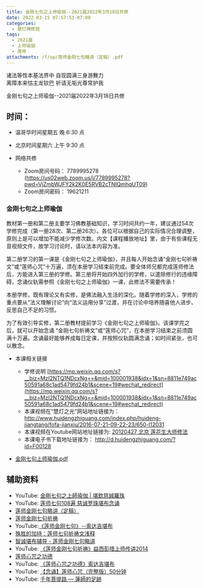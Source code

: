 ```yaml
---
title: 金刚七句之上师瑜伽--2021届2022年3月18日共修
date: 2022-03-15 07:57:53-07:00
categories:
  - 慧灯禅修班
tags:
  - 2021届
  - 上师瑜伽
  - 莲师
attachments: /f/up/莲师金刚七句略讲（定稿）.pdf
---
```

诸法等性本基法界中 自现圆满三身游舞力\
离障本来怙主龙钦巴 祈请无垢光尊常护我  

金刚七句之上师瑜伽--2021届2022年3月18日共修

## 时间：

* 温哥华时间星期五 晚 6:30 点
* 北京时间星期六 上午 9:30 点
* 网络共修

  * Zoom房间号码： 7789995278 (<https://us02web.zoom.us/j/7789995278?pwd=VjZmbWJFY2k2K0E5RVB2cTNIQmhqUT09>)
  * Zoom房间密码： 19621211

### 金刚七句之上师瑜伽

教材第一册和第二册主要学习佛教基础知识，学习时间共约一年，建议通过54次学修完成（第一册28次、第二册26次）。各位可以根据自己的实际情况合理调整，原则上是可以增加不能减少学修次数。内文【课程播放地址】里，由于有些课程无音视频文件，故学习讨论时，请以法本内容为准。

第二册学习的第一课是《金刚七句之上师瑜伽》，并且每人开始念诵“金刚七句祈祷文”或“莲师心咒”十万遍，须在本册学习结束前完成。要全体师兄都完成莲师修法后，方能进入第三册的学修。第三册将开始四外加行的学修，以遣除修行的违缘障碍，念诵仪轨需参照《金刚七句之上师瑜伽》一课，此修法不需要传承！

本册学修，既有理论又有实修，是佛法融入生活的深化。随着学修的深入，学修的重点要从“法义理解讨论”向“法义运用分享”过渡，并在讨论中培养随喜他人进步、反思自己不足的习惯。

为了有效引导实修，第二册教材提前学习《金刚七句之上师瑜伽》。该课学完之后，就可以开始念诵 “金刚七句祈祷文”或“莲师心咒”，在本册学习结束之前须圆满十万遍。念诵最好能够养成每日定课，并按照仪轨圆满念诵；如时间紧张，也可以散念。

* 本课相关链接

  * 学修说明 [https://mp.weixin.qq.com/s?__biz=MzI2NTQ1NDcxNg==&mid=100001938&idx=1&sn=8811e749ac50591a68c1ad5479fd24b1&scene=19#wechat_redirect](https://mp.weixin.qq.com/s?__biz=MzI2NTQ1NDcxNg==&mid=100001938&idx=1&sn=8811e749ac50591a68c1ad5479fd24b1&scene=19#wechat_redirect)
  * 本课视频在“慧灯之光”网站地址链接为： <http://www.huidengzhiguang.com/index.php/huideng-jiangtang/fofa-jianxiu/2016-07-21-09-22-23/650-l12031>
  * 本课视频在Youtube网站地址链接为: [20120427 北京 莲花生大师修法](https://www.youtube.com/watch?v=ft_tL3qXgPc&list=PL7aUyQTIJqAjD33MPzguoKwShqtttVmg9&index=4)
  * 本课电子书下载地址链接为： <http://d.huidengzhiguang.com/?id=F00128>
* [金刚七句上师瑜伽.pdf](http://huidengchanxiu.net/hdv/f/up/%E9%87%91%E5%88%9A%E4%B8%83%E5%8F%A5%E4%B8%8A%E5%B8%88%E7%91%9C%E4%BC%BD.pdf)

## 辅助资料

* [](/f/up/莲师金刚七句略讲（定稿）.pdf)YouTube: [](https://www.youtube.com/watch?v=0NzCYg27xAs)[金剛七句之上師瑜伽 | 堪欽慈誠羅珠](https://www.youtube.com/watch?v=0NzCYg27xAs)
* YouTube: [莲师七句108遍 慈诚罗珠堪布念诵](https://www.youtube.com/watch?v=OnHATp9KdW0)
* [莲师金刚七句略讲（定稿）](/f/up/莲师金刚七句略讲（定稿）.pdf)
* [莲师金刚七句祈祷](https://www.zhihuihai.net/%E5%AD%A6%E4%BD%9B%E4%B9%8B%E5%AE%B6/%E5%88%9D%E7%BA%A7%E8%AF%BE%E7%A8%8B/%E5%8A%A0%E8%A1%8C/%E8%8E%B2%E5%B8%88%E9%87%91%E5%88%9A%E4%B8%83%E5%8F%A5%E7%A5%88%E7%A5%B7%E6%96%87%E9%87%8A)
* YouTube:[《莲师金刚七句》--索达吉堪布](https://www.youtube.com/playlist?list=PLHUvfASP8Aiw-A6b6hb-vmA73MFOMx9Or)
* [殊胜的加持：莲师七句祈祷文浅释](https://www.zhihuihai.net/%E8%8E%B2%E5%B8%88%E4%BF%AE%E6%B3%95/%E8%8E%B2%E5%B8%88%E4%B8%83%E5%8F%A5%E7%A5%88%E7%A5%B7%E6%96%87%E6%B5%85%E9%87%8A%E5%BC%80%E7%A4%BA)
* [智诚堪布辅导 - 莲师金刚七句略讲](https://drive.google.com/drive/folders/1AKuBzKO9_NNgztIYVn9vNLz-mtVuLwH1?usp=drive_link)
* YouTube: [《莲师金刚七句祈祷》益西彭措上师传讲2014](https://www.youtube.com/playlist?list=PLhWZG2Q06MnzXA-qySzTgB83FEH5jMiuV)
* [莲师心咒之功德](https://drive.google.com/drive/folders/1vZtTr7FznY24DptSN6NHkcx4p3cQYCEN)
* YouTube: [《莲师心咒之功德》索达吉堪布](https://www.youtube.com/playlist?list=PLpQ93rK3nqoCQtobyNAJMwaBpKqeonrcz)
* YouTube: [【念诵】莲师心咒（完整版）50分钟](https://www.youtube.com/watch?v=hjTI1gOLVJA)
* YouTube: [千年菩提路 — 蓮師的足跡](https://www.youtube.com/watch?v=43UH-mHHz-0)